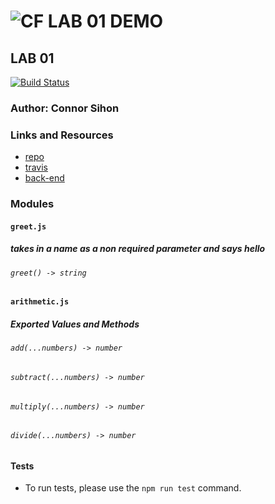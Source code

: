 ![CF](http://i.imgur.com/7v5ASc8.png) LAB 01 DEMO
==============================================

## LAB 01
[![Build Status](https://travis-ci.org/vladimirsan/cf-travis-deployment.svg?branch=master)](https://travis-ci.org/vladimirsan/cf-travis-deployment)

### Author: Connor Sihon

### Links and Resources
* [repo](https://github.com/consihon/mathLab.git)
* [travis]()
* [back-end]()

### Modules
#### `greet.js`
##### takes in a name as a non required parameter and says hello 
###### `greet() -> string`

#### `arithmetic.js`
##### Exported Values and Methods
###### `add(...numbers) -> number`
###### `subtract(...numbers) -> number`
###### `multiply(...numbers) -> number`
###### `divide(...numbers) -> number`

#### Tests
* To run tests, please use the `npm run test` command.

